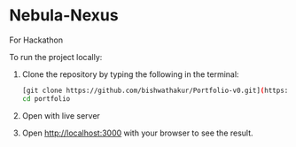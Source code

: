 # Nebula-Nexus
For Hackathon


To run the project locally:

1. Clone the repository by typing the following in the terminal:

    ```bash
    [git clone https://github.com/bishwathakur/Portfolio-v0.git](https://github.com/oreothebuilder/Nebula-Nexus.git)
    cd portfolio
    ```
2. Open with live server
3. Open [http://localhost:3000](http://localhost:3000) with your browser to see the result.
